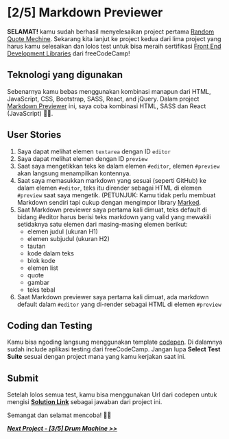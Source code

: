 # [2/5] Markdown Previewer

**SELAMAT!** kamu sudah berhasil menyelesaikan project pertama [Random Quote Mechine](https://github.com/dipintoo/freeCodeCamp_Random-Quote-Mechine). Sekarang kita lanjut ke project kedua dari lima project yang harus kamu selesaikan dan lolos test untuk bisa meraih sertifikasi [Front End Development Libraries](https://www.freecodecamp.org/learn/front-end-development-libraries/) dari freeCodeCamp!

## Teknologi yang digunakan

Sebenarnya kamu bebas menggunakan kombinasi manapun dari HTML, JavaScript, CSS, Bootstrap, SASS, React, and jQuery. Dalam project [Markdown Previewer](https://www.freecodecamp.org/learn/front-end-development-libraries/front-end-development-libraries-projects/build-a-markdown-previewer) ini, saya coba kombinasi HTML, SASS dan React (JavaScript) 👍🏻.

## User Stories

1. Saya dapat melihat elemen `textarea` dengan ID `editor`
2. Saya dapat melihat elemen dengan ID `preview`
3. Saat saya mengetikkan teks ke dalam elemen `#editor`, elemen `#preview` akan langsung menampilkan kontennya.
4. Saat saya memasukkan markdown yang sesuai (seperti GitHub) ke dalam elemen `#editor`, teks itu dirender sebagai HTML di elemen `#preview` saat saya mengetik. (PETUNJUK: Kamu tidak perlu membuat Markdown sendiri tapi cukup dengan mengimpor library [Marked](https://cdnjs.com/libraries/marked).
5. Saat Markdown previewer saya pertama kali dimuat, teks default di bidang #editor harus berisi teks markdown yang valid yang mewakili setidaknya satu elemen dari masing-masing elemen berikut:
   - elemen judul (ukuran H1)
   - elemen subjudul (ukuran H2)
   - tautan
   - kode dalam teks
   - blok kode
   - elemen list
   - quote
   - gambar
   - teks tebal
7. Saat Markdown previewer saya pertama kali dimuat, ada markdown default dalam `#editor` yang di-render sebagai HTML di elemen `#preview`

## Coding dan Testing

Kamu bisa ngoding langsung menggunakan template [codepen](https://codepen.io/pen?template=MJjpwO). Di dalamnya sudah include aplikasi testing dari freeCodeCamp. Jangan lupa **Select Test Suite** sesuai dengan project mana yang kamu kerjakan saat ini. 

## Submit

Setelah lolos semua test, kamu bisa menggunakan Url dari codepen untuk mengisi [**Solution Link**](https://www.freecodecamp.org/learn/front-end-development-libraries/front-end-development-libraries-projects/build-a-markdown-previewer) sebagai jawaban dari project ini.

Semangat dan selamat mencoba! 🚀📜  


[***Next Project - [3/5] Drum Machine >>***](https://github.com/dipintoo/freeCodeCamp_Drum-Machine)
